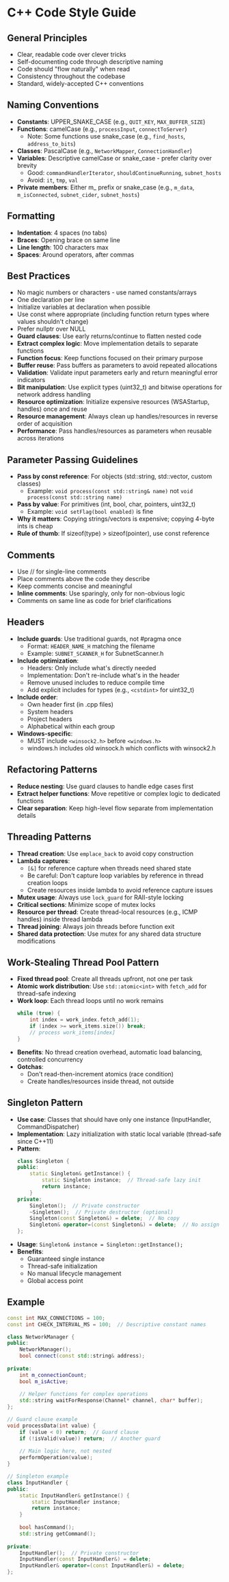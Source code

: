 # C++ Code Style Guide

## General Principles
- Clear, readable code over clever tricks
- Self-documenting code through descriptive naming
- Code should "flow naturally" when read
- Consistency throughout the codebase
- Standard, widely-accepted C++ conventions

## Naming Conventions
- **Constants**: UPPER_SNAKE_CASE (e.g., `QUIT_KEY`, `MAX_BUFFER_SIZE`)
- **Functions**: camelCase (e.g., `processInput`, `connectToServer`)
  - Note: Some functions use snake_case (e.g., `find_hosts`, `address_to_bits`)
- **Classes**: PascalCase (e.g., `NetworkMapper`, `ConnectionHandler`)
- **Variables**: Descriptive camelCase or snake_case - prefer clarity over brevity
  - Good: `commandHandlerIterator`, `shouldContinueRunning`, `subnet_hosts`
  - Avoid: `it`, `tmp`, `val`
- **Private members**: Either m_ prefix or snake_case (e.g., `m_data`, `m_isConnected`, `subnet_cider`, `subnet_hosts`)

## Formatting
- **Indentation**: 4 spaces (no tabs)
- **Braces**: Opening brace on same line
- **Line length**: 100 characters max
- **Spaces**: Around operators, after commas

## Best Practices
- No magic numbers or characters - use named constants/arrays
- One declaration per line
- Initialize variables at declaration when possible
- Use const where appropriate (including function return types where values shouldn't change)
- Prefer nullptr over NULL
- **Guard clauses**: Use early returns/continue to flatten nested code
- **Extract complex logic**: Move implementation details to separate functions
- **Function focus**: Keep functions focused on their primary purpose
- **Buffer reuse**: Pass buffers as parameters to avoid repeated allocations
- **Validation**: Validate input parameters early and return meaningful error indicators
- **Bit manipulation**: Use explicit types (uint32_t) and bitwise operations for network address handling
- **Resource optimization**: Initialize expensive resources (WSAStartup, handles) once and reuse
- **Resource management**: Always clean up handles/resources in reverse order of acquisition
- **Performance**: Pass handles/resources as parameters when reusable across iterations

## Parameter Passing Guidelines
- **Pass by const reference**: For objects (std::string, std::vector, custom classes)
  - Example: `void process(const std::string& name)` not `void process(const std::string name)`
- **Pass by value**: For primitives (int, bool, char, pointers, uint32_t)
  - Example: `void setFlag(bool enabled)` is fine
- **Why it matters**: Copying strings/vectors is expensive; copying 4-byte ints is cheap
- **Rule of thumb**: If sizeof(type) > sizeof(pointer), use const reference

## Comments
- Use // for single-line comments
- Place comments above the code they describe
- Keep comments concise and meaningful
- **Inline comments**: Use sparingly, only for non-obvious logic
- Comments on same line as code for brief clarifications

## Headers
- **Include guards**: Use traditional guards, not #pragma once
  - Format: `HEADER_NAME_H` matching the filename
  - Example: `SUBNET_SCANNER_H` for SubnetScanner.h
- **Include optimization**:
  - Headers: Only include what's directly needed
  - Implementation: Don't re-include what's in the header
  - Remove unused includes to reduce compile time
  - Add explicit includes for types (e.g., `<cstdint>` for uint32_t)
- **Include order**:
  - Own header first (in .cpp files)
  - System headers
  - Project headers
  - Alphabetical within each group
- **Windows-specific**: 
  - MUST include `<winsock2.h>` before `<windows.h>`
  - windows.h includes old winsock.h which conflicts with winsock2.h

## Refactoring Patterns
- **Reduce nesting**: Use guard clauses to handle edge cases first
- **Extract helper functions**: Move repetitive or complex logic to dedicated functions
- **Clear separation**: Keep high-level flow separate from implementation details

## Threading Patterns
- **Thread creation**: Use `emplace_back` to avoid copy construction
- **Lambda captures**: 
  - `[&]` for reference capture when threads need shared state
  - Be careful: Don't capture loop variables by reference in thread creation loops
  - Create resources inside lambda to avoid reference capture issues
- **Mutex usage**: Always use `lock_guard` for RAII-style locking
- **Critical sections**: Minimize scope of mutex locks
- **Resource per thread**: Create thread-local resources (e.g., ICMP handles) inside thread lambda
- **Thread joining**: Always join threads before function exit
- **Shared data protection**: Use mutex for any shared data structure modifications

## Work-Stealing Thread Pool Pattern
- **Fixed thread pool**: Create all threads upfront, not one per task
- **Atomic work distribution**: Use `std::atomic<int>` with `fetch_add` for thread-safe indexing
- **Work loop**: Each thread loops until no work remains
  ```cpp
  while (true) {
      int index = work_index.fetch_add(1);
      if (index >= work_items.size()) break;
      // process work_items[index]
  }
  ```
- **Benefits**: No thread creation overhead, automatic load balancing, controlled concurrency
- **Gotchas**: 
  - Don't read-then-increment atomics (race condition)
  - Create handles/resources inside thread, not outside

## Singleton Pattern
- **Use case**: Classes that should have only one instance (InputHandler, CommandDispatcher)
- **Implementation**: Lazy initialization with static local variable (thread-safe since C++11)
- **Pattern**:
  ```cpp
  class Singleton {
  public:
      static Singleton& getInstance() {
          static Singleton instance;  // Thread-safe lazy init
          return instance;
      }
  private:
      Singleton();  // Private constructor
      ~Singleton();  // Private destructor (optional)
      Singleton(const Singleton&) = delete;  // No copy
      Singleton& operator=(const Singleton&) = delete;  // No assign
  };
  ```
- **Usage**: `Singleton& instance = Singleton::getInstance();`
- **Benefits**: 
  - Guaranteed single instance
  - Thread-safe initialization
  - No manual lifecycle management
  - Global access point

## Example
```cpp
const int MAX_CONNECTIONS = 100;
const int CHECK_INTERVAL_MS = 100;  // Descriptive constant names

class NetworkManager {
public:
    NetworkManager();
    bool connect(const std::string& address);
    
private:
    int m_connectionCount;
    bool m_isActive;
    
    // Helper functions for complex operations
    std::string waitForResponse(Channel* channel, char* buffer);
};

// Guard clause example
void processData(int value) {
    if (value < 0) return;  // Guard clause
    if (!isValid(value)) return;  // Another guard
    
    // Main logic here, not nested
    performOperation(value);
}

// Singleton example
class InputHandler {
public:
    static InputHandler& getInstance() {
        static InputHandler instance;
        return instance;
    }
    
    bool hasCommand();
    std::string getCommand();
    
private:
    InputHandler();  // Private constructor
    InputHandler(const InputHandler&) = delete;
    InputHandler& operator=(const InputHandler&) = delete;
};
```